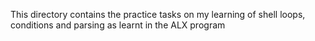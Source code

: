 This directory contains the practice tasks on my learning of shell
loops, conditions and parsing as learnt in the ALX program
